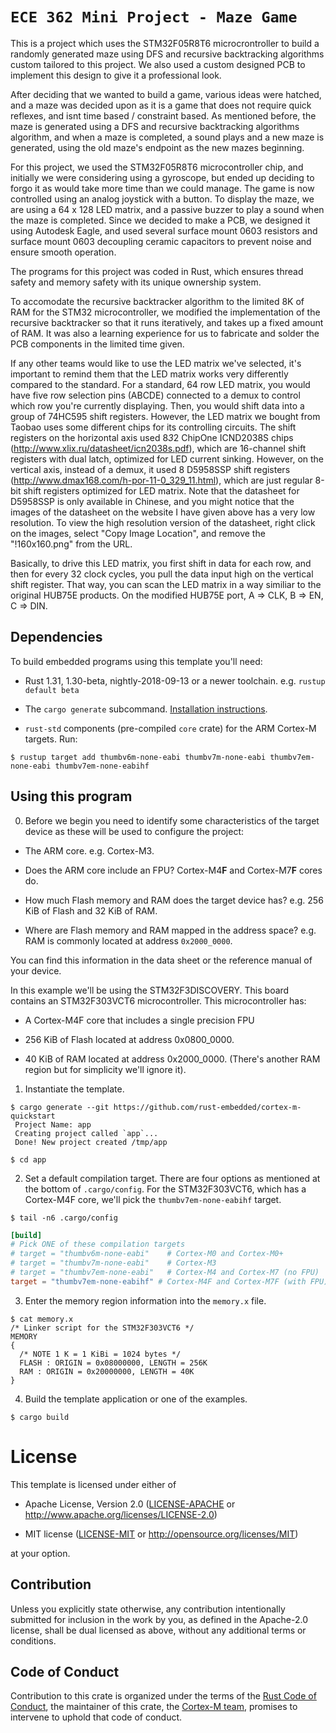 # `ECE 362 Mini Project - Maze Game`

This is a project which uses the STM32F05R8T6 microcrontroller to build a randomly generated maze using DFS and recursive backtracking algorithms custom tailored to this project. We also used a custom designed PCB to implement this design to give it a professional look.
 
After deciding that we wanted to build a game, various ideas were hatched, and a maze was decided upon as it is a game that does not require quick reflexes, and isnt time based / constraint based. As mentioned before, the maze is generated using a DFS and recursive backtracking algorithms algorithm, and when a maze is completed, a sound plays and a new maze is generated, using the old maze's endpoint as the new mazes beginning.
 
For this project, we used the STM32F05R8T6 microcontroller chip, and initially we were considering using a gyroscope, but ended up deciding to forgo it as would take more time than we could manage. The game is now controlled using an analog joystick with a button. To display the maze, we are using a 64 x 128 LED matrix, and a passive buzzer to play a sound when the maze is completed. Since we decided to make a PCB, we designed it using Autodesk Eagle, and used several surface mount 0603 resistors and surface mount 0603 decoupling ceramic capacitors to prevent noise and ensure smooth operation.

The programs for this project was coded in Rust, which ensures thread safety and memory safety with its unique ownership system.

To accomodate the recursive backtracker algorithm to the limited 8K of RAM for the STM32 microcontroller, we modified the implementation of the recursive backtracker so that it runs iteratively, and takes up a fixed amount of RAM. It was also a learning experience for us to fabricate and solder the PCB components in the limited time given.

If any other teams would like to use the LED matrix we've selected, it's important to remind them that the LED matrix works very differently compared to the standard. For a standard, 64 row LED matrix, you would have five row selection pins (ABCDE) connected to a demux to control which row you're currently displaying. Then, you would shift data into a group of 74HC595 shift registers. However, the LED matrix we bought from Taobao uses some different chips for its controlling circuits. The shift registers on the horizontal axis used 8*3*2 ChipOne ICND2038S chips (http://www.xlix.ru/datasheet/icn2038s.pdf), which are 16-channel shift registers with dual latch, optimized for LED current sinking. However, on the vertical axis, instead of a demux, it used 8 D5958SSP shift registers (http://www.dmax168.com/h-por-11-0_329_11.html), which are just regular 8-bit shift registers optimized for LED matrix. Note that the datasheet for D5958SSP is only available in Chinese, and you might notice that the images of the datasheet on the website I have given above has a very low resolution. To view the high resolution version of the datasheet, right click on the images, select "Copy Image Location", and remove the "!160x160.png" from the URL.

Basically, to drive this LED matrix, you first shift in data for each row, and then for every 32 clock cycles, you pull the data input high on the vertical shift register. That way, you can scan the LED matrix in a way similiar to the original HUB75E products. On the modified HUB75E port, A => CLK, B => EN, C => DIN.

## Dependencies

To build embedded programs using this template you'll need:

- Rust 1.31, 1.30-beta, nightly-2018-09-13 or a newer toolchain. e.g. `rustup
  default beta`

- The `cargo generate` subcommand. [Installation
  instructions](https://github.com/ashleygwilliams/cargo-generate#installation).

- `rust-std` components (pre-compiled `core` crate) for the ARM Cortex-M
  targets. Run:

``` console
$ rustup target add thumbv6m-none-eabi thumbv7m-none-eabi thumbv7em-none-eabi thumbv7em-none-eabihf
```

## Using this program

0. Before we begin you need to identify some characteristics of the target
  device as these will be used to configure the project:

- The ARM core. e.g. Cortex-M3.

- Does the ARM core include an FPU? Cortex-M4**F** and Cortex-M7**F** cores do.

- How much Flash memory and RAM does the target device has? e.g. 256 KiB of
  Flash and 32 KiB of RAM.

- Where are Flash memory and RAM mapped in the address space? e.g. RAM is
  commonly located at address `0x2000_0000`.

You can find this information in the data sheet or the reference manual of your
device.

In this example we'll be using the STM32F3DISCOVERY. This board contains an
STM32F303VCT6 microcontroller. This microcontroller has:

- A Cortex-M4F core that includes a single precision FPU

- 256 KiB of Flash located at address 0x0800_0000.

- 40 KiB of RAM located at address 0x2000_0000. (There's another RAM region but
  for simplicity we'll ignore it).

1. Instantiate the template.

``` console
$ cargo generate --git https://github.com/rust-embedded/cortex-m-quickstart
 Project Name: app
 Creating project called `app`...
 Done! New project created /tmp/app

$ cd app
```

2. Set a default compilation target. There are four options as mentioned at the
   bottom of `.cargo/config`. For the STM32F303VCT6, which has a Cortex-M4F
   core, we'll pick the `thumbv7em-none-eabihf` target.

``` console
$ tail -n6 .cargo/config
```

``` toml
[build]
# Pick ONE of these compilation targets
# target = "thumbv6m-none-eabi"    # Cortex-M0 and Cortex-M0+
# target = "thumbv7m-none-eabi"    # Cortex-M3
# target = "thumbv7em-none-eabi"   # Cortex-M4 and Cortex-M7 (no FPU)
target = "thumbv7em-none-eabihf" # Cortex-M4F and Cortex-M7F (with FPU)
```

3. Enter the memory region information into the `memory.x` file.

``` console
$ cat memory.x
/* Linker script for the STM32F303VCT6 */
MEMORY
{
  /* NOTE 1 K = 1 KiBi = 1024 bytes */
  FLASH : ORIGIN = 0x08000000, LENGTH = 256K
  RAM : ORIGIN = 0x20000000, LENGTH = 40K
}
```

4. Build the template application or one of the examples.

``` console
$ cargo build
```

# License

This template is licensed under either of

- Apache License, Version 2.0 ([LICENSE-APACHE](LICENSE-APACHE) or
  http://www.apache.org/licenses/LICENSE-2.0)

- MIT license ([LICENSE-MIT](LICENSE-MIT) or http://opensource.org/licenses/MIT)

at your option.

## Contribution

Unless you explicitly state otherwise, any contribution intentionally submitted
for inclusion in the work by you, as defined in the Apache-2.0 license, shall be
dual licensed as above, without any additional terms or conditions.

## Code of Conduct

Contribution to this crate is organized under the terms of the [Rust Code of
Conduct][CoC], the maintainer of this crate, the [Cortex-M team][team], promises
to intervene to uphold that code of conduct.

[CoC]: https://www.rust-lang.org/policies/code-of-conduct
[team]: https://github.com/rust-embedded/wg#the-cortex-m-team
